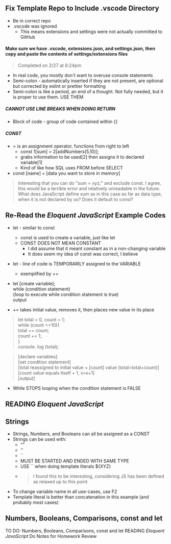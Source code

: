 ## Fix Template Repo to Include .vscode Directory ##
* Be in correct repo
* .vscode was ignored
  * This means extensions and settings were not actually committed to GitHub
    
#### Make sure we have .vscode, extensions.json, and settings.json, then copy and paste the contents of settings/extensions files ####
> Completed on 2/27 at 6:24pm

* In real code, you mostly don't want to overuse console statements
* Semi-colon - automatically inserted if they are not present, are optional but corrected by eslint or prettier formatting
* Semi-colon is like a period, an end of a thought. Not fully needed, but it is proper to use them. USE THEM
##### CANNOT USE LINE BREAKS WHEN DOING RETURN #####
* Block of code - group of code contained within {}
##### CONST #####
* = is an assignment operator, functions from right to left
  * const 1[sum] = 2[addNumbers(5,10)];
  * grabs information to be used[2] then assigns it to declared variable[1]
  * Kind of like how SQL uses FROM before SELECT
* const [name] = [data you want to store in memory]

> Interesting that you can do "sum = xyz;" and exclude const. I agree, this would be a terrible error and relatively unreadable in the future. What does JavaScript define sum as in this case as far as data type,
> when it is not declared by us? Does it default to const?

## Re-Read the *Eloquent JavaScript* Example Codes ##
* let - similar to const
  * const is used to create a variable, just like let
  * CONST DOES NOT MEAN CONSTANT
    * I did assume that it meant constant as in a non-changing variable
    * It does seem my idea of const was correct, I believe
* let - line of code is TEMPORARILY assigned to the VARIABLE
  * exemplified by +=

* let [create variable];  
  while (condition statement)  
  {loop to execute while condition statement is true)  
  output
* += takes initial value, removes it, then places new value in its place

> let total = 0, count = 1;  
> while (count <=10){  
> total += count;  
> count += 1;  
> }  
> console. log (total);

> [declare variables]  
> [set condition statement]  
> [total reassigned to initial value + [count] value (total=total+count)]  
> [count value equals itself + 1, x=x+1]  
> [output]

* While STOPS looping when the condition statement is FALSE

## READING *Eloquent JavaScript* ##

## Strings ##
* Strings, Numbers, and Booleans can all be assigned as a CONST
* Strings can be used with:
  * ""
  * ''
  * ``
  * MUST BE STARTED AND ENDED WITH SAME TYPE
  * USE `` when doing template literals ${XYZ}
  * > I found this to be interesting, considering JS has been defined as relaxed up to this point
* To change variable name in all use-cases, use F2
* Template literal is better than concatenation in this example (and probably most cases)

## Numbers, Booleans, Comparisons, const and let

TO DO:
Numbers, Booleans, Comparisons, const and let
READING *Eloquent JavaScript*
Do Notes for Homework Review
